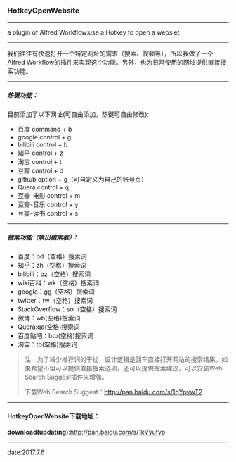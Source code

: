 ### HotkeyOpenWebsite

---
a plugin of Alfred Workflow:use a Hotkey to open a websiet

---
我们往往有快速打开一个特定网址的需求（搜索、视频等），所以我做了一个Alfred Workflow的插件来实现这个功能。另外，也为日常使用的网址提供直接搜索功能。

---

##### 热键功能：

目前添加了以下网址(可自由添加，热键可自由修改):

- 百度 command + b
- google control + g
- bilibili control + b
- 知乎 control + z
- 淘宝 control + t
- 豆瓣 control + d
- github option + g（可自定义为自己的账号页）
- Quera control + q
- 豆瓣-电影 control + m
- 豆瓣-音乐 control + y
- 豆瓣-读书 control + s

---

##### 搜索功能（唤出搜索框）：

- 百度：bd（空格）搜索词
- 知乎：zh（空格）搜索词
- bilibili：bz（空格）搜索词
- wiki百科：wk（空格）搜索词
- google：gg（空格）搜索词
- twitter：tw（空格）搜索词
- StackOverflow：so（空格）搜索词
- 微博：wb(空格)搜索词
- Quera:qa(空格)搜索词
- 百度贴吧：btb(空格)搜索词
- 淘宝：tb(空格)搜索词

> 注：为了减少推荐词的干扰，设计逻辑是回车直接打开网站的搜索结果。如果希望不但可以提供直接搜索选项，还可以提供搜索建议，可以安装Web Search Suggest插件来增强。
>
> 下载Web Search Suggest：http://pan.baidu.com/s/1qYpvwT2

---
#### HotkeyOpenWebsite下载地址：

**download(updating)**:http://pan.baidu.com/s/1kVyufvp

---
date:2017.7.6


